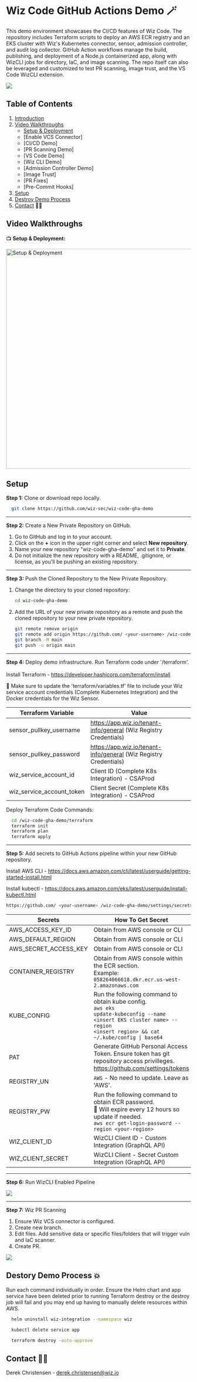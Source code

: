 # Wiz Code GitHub Actions Demo :magic_wand:

This demo environment showcases the CI/CD features of Wiz Code. The repository includes Terraform scripts to deploy an AWS ECR registry and an EKS cluster with Wiz's Kubernetes connector, sensor, admission controller, and audit log collector. GitHub Action workflows manage the build, publishing, and deployment of a Node.js containerized app, along with WizCLI jobs for directory, IaC, and image scanning. The repo itself can also be leveraged and customized to test PR scanning, image trust, and the VS Code WizCLI extension.

<img src="https://github.com/wiz-sec/wiz-code-gha-demo/raw/main/images/gha.png">

## Table of Contents

1. [Introduction](#wiz-code-github-actions-demo-magic_wand)
2. [Video Walkthroughs](#video-walkthroughs)
   - [Setup & Deployment](#setup-and-deployment)
   - [Enable VCS Connector]
   - [CI/CD Demo]
   - [PR Scanning Demo]
   - [VS Code Demo]
   - [Wiz CLI Demo]
   - [Admission Controller Demo]
   - [Image Trust]
   - [PR Fixes]
   - [Pre-Commit Hooks]
3. [Setup](#setup)
4. [Destroy Demo Process](#destory-demo-process-boom)
5. [Contact](#contact) :mage_man:

## Video Walkthroughs

<a name="setup-and-deployment"></a>
:tv: **Setup & Deployment:** 

<a href="https://beyondnetworkscom-my.sharepoint.com/:v:/g/personal/derek_christensen_wiz_io/EdN3Gqax1OZAq2X1YsOLEJ0BmBpkGsIPjbMFiK1DKPA52Q?e=1LABka" target="_blank">
  <img src="https://github.com/wiz-sec/wiz-code-gha-demo/raw/main/images/video1.png" alt="Setup & Deployment" width="600"/>
</a>

## Setup

**Step 1:** Clone or download repo locally.

```bash
  git clone https://github.com/wiz-sec/wiz-code-gha-demo
```

---
**Step 2:** Create a New Private Repository on GitHub.

1. Go to GitHub and log in to your account.
2. Click on the **+** icon in the upper right corner and select **New repository**.
3. Name your new repository "wiz-code-gha-demo" and set it to **Private**.
4. Do not initialize the new repository with a README, .gitignore, or license, as you'll be pushing an existing repository.<br>

---
**Step 3:** Push the Cloned Repository to the New Private Repository.

1. Change the directory to your cloned repository:
   ```sh
   cd wiz-code-gha-demo
   ```
2. Add the URL of your new private repository as a remote and push the cloned repository to your new private repository.
    ```sh
    git remote remove origin
    git remote add origin https://github.com/ <your-username> /wiz-code-gha-demo.git
    git branch -M main
    git push -u origin main
    ```

---
**Step 4:** Deploy demo infrastructure. Run Terraform code under '/terraform'.<br><br>
Install Terraform - https://developer.hashicorp.com/terraform/install <br>

:rotating_light: Make sure to update the 'terraform/variables.tf' file to include your Wiz service account credentials (Complete Kubernetes Integration) and the Docker credentials for the Wiz Sensor.

| Terraform Variable             | Value                                                               |
| ----------------- | ------------------------------------------------------------------ |
| sensor_pullkey_username | https://app.wiz.io/tenant-info/general (Wiz Registry Credentials) |
| sensor_pullkey_password | https://app.wiz.io/tenant-info/general (Wiz Registry Credentials) |
| wiz_service_account_id | Client ID (Complete K8s Integration) - CSAProd |
| wiz_service_account_token | Client Secret (Complete K8s Integration) - CSAProd |

Deploy Terraform Code Commands:

```bash
  cd /wiz-code-gha-demo/terraform
  terraform init
  terraform plan
  terraform apply
```

---
**Step 5:** Add secrets to GitHub Actions pipeline within your new GitHub repository.<br>

Install AWS CLI - https://docs.aws.amazon.com/cli/latest/userguide/getting-started-install.html

Install kubectl - https://docs.aws.amazon.com/eks/latest/userguide/install-kubectl.html

  ```bash
  https://github.com/ <your-username> /wiz-code-gha-demo/settings/secrets/actions
  ```

| Secrets             | How To Get Secret                                                               |
| ----------------- | ------------------------------------------------------------------ |
| AWS_ACCESS_KEY_ID | Obtain from AWS console or CLI |
| AWS_DEFAULT_REGION | Obtain from AWS console or CLI |
| AWS_SECRET_ACCESS_KEY | Obtain from AWS console or CLI |
| CONTAINER_REGISTRY | Obtain from AWS console within the ECR section.<br>Example: `058264066618.dkr.ecr.us-west-2.amazonaws.com` |
| KUBE_CONFIG | Run the following command to obtain kube config.<br> <code>aws eks update-kubeconfig --name &lt;insert EKS cluster name&gt; --region &lt;insert region&gt; && cat ~/.kube/config &#124; base64</code> |
| PAT | Generate GitHub Personal Access Token. Ensure token has git repository access privilleges.<br>https://github.com/settings/tokens |
| REGISTRY_UN | `AWS` - No need to update. Leave as 'AWS'. |
| REGISTRY_PW | Run the following command to obtain ECR password.<br>:rotating_light: Will expire every 12 hours so update if needed.<br>`aws ecr get-login-password --region <your-region>` |
| WIZ_CLIENT_ID | WizCLI Client ID - Custom Integration (GraphQL API)|
| WIZ_CLIENT_SECRET | WizCLI Client - Secret Custom Integration (GraphQL API)|

---
**Step 6:** Run WizCLI Enabled Pipeline

<img src="https://github.com/wiz-sec/wiz-code-gha-demo/raw/main/images/pipeline.png">

---
**Step 7:** Wiz PR Scanning

1. Ensure Wiz VCS connector is configured.
2. Create new branch.
3. Edit files. Add sensitive data or specific files/folders that will trigger vuln and IaC scanner.
4. Create PR.

<img src="https://github.com/wiz-sec/wiz-code-gha-demo/raw/main/images/pr.png">

## Destory Demo Process :boom:

Run each command individually in order. Ensure the Helm chart and app service have been deleted prior to running Terraform destroy or the destroy job will fail and you may end up having to manually delete resources within AWS.

```bash
  helm uninstall wiz-integration --namespace wiz
```
```bash
  kubectl delete service app
```
```bash
  terraform destroy -auto-approve
```

## Contact :mage_man:

Derek Christensen - derek.christensen@wiz.io
